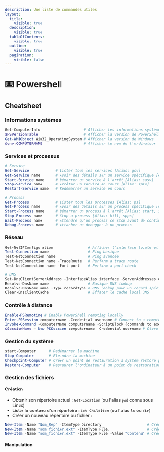 ```yaml
---
description: Une liste de commandes utiles
layout:
  title:
    visible: true
  description:
    visible: true
  tableOfContents:
    visible: true
  outline:
    visible: true
  pagination:
    visible: false
---
```


# ⌨️ Powershell

## Cheatsheet <a href="#information-systeme" id="information-systeme"></a>

### Informations systèmes

```powershell
Get-ComputerInfo                    # Afficher les informations systèmes (version de windows, édition, bios version, etc)
$PSVersionTable                     # Afficher la version de PowerShell
Get-WMIObject Win32_OperatingSystem # Afficher la version de Windows
$env:COMPUTERNAME                   # Afficher le nom de l'ordinateur
```

### Services et processus <a href="#services-et-processus" id="services-et-processus"></a>

```powershell
# Service
Get-Service            # Lister tous les services [Alias: gsv]
Get-Service name       # Avoir des détails sur un service spécifique [Alias: gsv]
Start-Service name     # Démarrer un service à l'arrêt [Alias: sasv]
Stop-Service name      # Arrêter un service en cours [Alias: spsv]
Restart-Service name   # Redémarrer un service en cours

# Process
Get-Process            # Lister tous les processes [Alias: ps]
Get-Process name       # Avoir des détails sur un process spécifique [Alias: ps]
Start-Process name     # Démarrer un process à l'arrêt [Alias: start, saps]
Stop-Process name      # Stop a process [Alias: kill, spps]
Wait-Process name      # Attendre qu'un process ce stop avant de continuer
Debug-Process name     # Attacher un debugger à un process
```

### Réseau <a href="#reseau" id="reseau"></a>

```powershell
Get-NetIPConfiguration                # Afficher l'interface locale et les IPs assignés
Test-Connection name                  # Ping basique
Test-NetConnection name               # Ping avancée
Test-NetConnection name -TraceRoute   # Perform a trace route
Test-NetConnection name -Port port    # Perform a port check

# DNS
Set-DnsClientServerAddress -InterfaceAlias interface -ServerAddresses dns,dns2 # Changer les serveurs DNS
Resolve-DnsName name                  # Basique DNS lookup
Resolve-DnsName name -Type recordtype # DNS lookup pour un record spécifique (ie txt, srv, soa, etc)
Clear-DnsClientCache                  # Effacer le cache local DNS
```

### Contrôle à distance <a href="#controle-a-distance" id="controle-a-distance"></a>

```powershell
Enable-PSRemoting # Enable PowerShell remoting locally
Enter-PSSession computername -Credential username # Connect to a remote computer
Invoke-Command -ComputerName computername -ScriptBlock {commands to execute} -Credential username # Execute the script block contents on the remote computer
$SessionName = New-PSSession computername -Credential username # Store a persistent session in a variable which can be used with Enter-PSSession or Invoke-Command
```

### Gestion du système <a href="#gestion-du-systeme" id="gestion-du-systeme"></a>

```powershell
start-Computer      # Redémarrer la machine
Stop-Computer       # Eteindre la machine
Checkpoint-Computer # Créer un point de restauration a system restore point
Restore-Computer    # Restaurer l'ordinateur à un point de restauration
```

### Gestion des fichiers <a href="#gestion-des-fichiers" id="gestion-des-fichiers"></a>

#### Création <a href="#creation" id="creation"></a>

* Obtenir son répertoire actuel : `Get-Location` (ou l'alias `pwd` connu sous Linux)
* Lister le contenu d'un répertoire : `Get-ChildItem` (ou l'alias `ls` ou `dir`)
* Créer un nouveau répertoire ou fichier :

```powershell
New-Item -Name "Nom_Rep" -ItemType Directory                     # Créer une répertoire
New-Item -Name "nom_fichier.ext" -ItemType File.                 # Créer un fichier 
New-Item -Name "nom_fichier.ext" -ItemType File -Value "Contenu" # Créer un fichier avec du contenu
```

#### Manipulation <a href="#manipulation" id="manipulation"></a>

